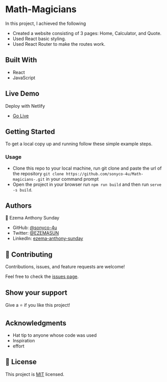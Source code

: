 # Math-Magicians

In this project, I achieved the following

- Created a website consisting of 3 pages: Home, Calculator, and Quote.
- Used React basic styling.
- Used React Router to make the routes work.

## Built With

- React
- JavaScript

## Live Demo

Deploy with Netlify

- [Go Live](https://github.com/sonyco-4u/Math-magicians-.git/)

## Getting Started

To get a local copy up and running follow these simple example steps.

### Usage

- Clone this repo to your local machine, run git clone and paste the url of the repository
  `git clone https://github.com/sonyco-4u/Math-magicians-.git` in your command prompt
- Open the project in your browser run `npm run build` and then run `serve -s build`.

## Authors

👤 Ezema Anthony Sunday

- GitHub: [@sonyco-4u](https://github.com/sonyco-4u)
- Twitter: [@EZEMASUN](https://twitter.com/EZEMASUN)
- LinkedIn: [ezema-anthony-sunday](https://www.linkedin.com/in/ezema-anthony-sunday-9180a3157)

## 🤝 Contributing

Contributions, issues, and feature requests are welcome!

Feel free to check the [issues page](../../issues/).

## Show your support

Give a ⭐️ if you like this project!

## Acknowledgments

- Hat tip to anyone whose code was used
- Inspiration
- effort

## 📝 License

This project is [MIT](./MIT.md) licensed.
